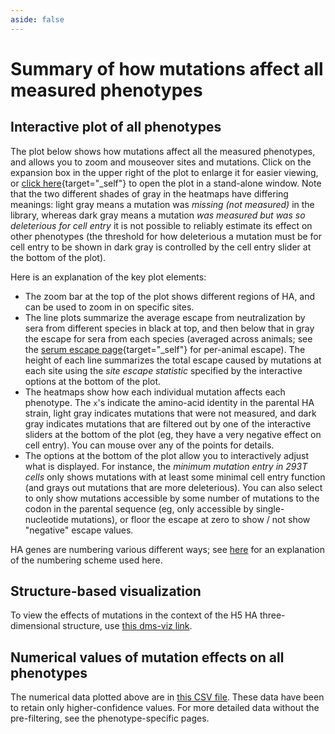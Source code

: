 ```yaml
---
aside: false
---
```


# Summary of how mutations affect all measured phenotypes

## Interactive plot of all phenotypes
The plot below shows how mutations affect all the measured phenotypes, and allows you to zoom and mouseover sites and mutations. 
Click on the expansion box in the upper right of the plot to enlarge it for easier viewing, or [click here](/htmls/phenotypes_faceted.html){target="_self"} to open the plot in a stand-alone window.
Note that the two different shades of gray in the heatmaps have differing meanings: light gray means a mutation was *missing (not measured)* in the library, whereas dark gray means a mutation *was measured but was so deleterious for cell entry* it is not possible to reliably estimate its effect on other phenotypes (the threshold for how deleterious a mutation must be for cell entry to be shown in dark gray is controlled by the cell entry slider at the bottom of the plot).

<Figure caption="Interactive plot showing effects of mutations on all phenotypes">
    <Altair :showShadow="true" :spec-url="'htmls/phenotypes_faceted.html'"></Altair>
</Figure>

Here is an explanation of the key plot elements:
 - The zoom bar at the top of the plot shows different regions of HA, and can be used to zoom in on specific sites.
 - The line plots summarize the average escape from neutralization by sera from different species in black at top, and then below that in gray the escape for sera from each species (averaged across animals; see the [serum escape page](escape){target="_self"} for per-animal escape). The height of each line summarizes the total escape caused by mutations at each site using the *site escape statistic* specified by the interactive options at the bottom of the plot.
  - The heatmaps show how each individual mutation affects each phenotype. The `x`'s indicate the amino-acid identity in the parental HA strain, light gray indicates mutations that were not measured, and dark gray indicates mutations that are filtered out by one of the interactive sliders at the bottom of the plot (eg, they have a very negative effect on cell entry). You can mouse over any of the points for details.
  - The options at the bottom of the plot allow you to interactively adjust what is displayed. For instance, the *minimum mutation entry in 293T cells* only shows mutations with at least some minimal cell entry function (and grays out mutations that are more deleterious). You can also select to only show mutations accessible by some number of mutations to the codon in the parental sequence (eg, only accessible by single-nucleotide mutations), or floor the escape at zero to show / not show "negative" escape values.

HA genes are numbering various different ways; see [here](numbering) for an explanation of the numbering scheme used here.

## Structure-based visualization
To view the effects of mutations in the context of the H5 HA three-dimensional structure, use [this dms-viz link](https://dms-viz.github.io/v0/?data=https%3A%2F%2Fraw.githubusercontent.com%2Fdms-vep%2FFlu_H5_American-Wigeon_South-Carolina_2021-H5N1_DMS%2Fmain%2Fresults%2Fdms-viz%2Fdms-viz.json).

## Numerical values of mutation effects on all phenotypes
The numerical data plotted above are in [this CSV file](https://github.com/dms-vep/Flu_H5_American-Wigeon_South-Carolina_2021-H5N1_DMS/blob/main/results/summaries/phenotypes.csv).
These data have been to retain only higher-confidence values.
For more detailed data without the pre-filtering, see the phenotype-specific pages.

